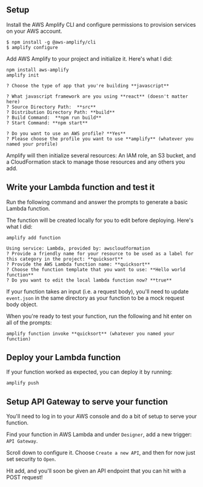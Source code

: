 ## Setup

Install the AWS Amplify CLI and configure permissions to provision services on your AWS account.

```
$ npm install -g @aws-amplify/cli
$ amplify configure
```

Add AWS Amplify to your project and initialize it. Here's what I did:

```
npm install aws-amplify
amplify init

? Choose the type of app that you're building **javascript**

? What javascript framework are you using **react** (doesn't matter here)
? Source Directory Path:  **src**
? Distribution Directory Path: **build**
? Build Command:  **npm run build**
? Start Command: **npm start**

? Do you want to use an AWS profile? **Yes**
? Please choose the profile you want to use **amplify** (whatever you named your profile)
```

Amplify will then initialize several resources: An IAM role, an S3 bucket, and a CloudFormation stack to manage those resources and any others you add.

## Write your Lambda function and test it

Run the following command and answer the prompts to generate a basic Lambda function.

The function will be created locally for you to edit before deploying. Here's what I did:

```
amplify add function

Using service: Lambda, provided by: awscloudformation
? Provide a friendly name for your resource to be used as a label for this category in the project: **quicksort**
? Provide the AWS Lambda function name: **quicksort**
? Choose the function template that you want to use: **Hello world function**
? Do you want to edit the local lambda function now? **true**
```

If your function takes an input (i.e. a request body), you'll need to update `event.json` in the same directory as your function to be a mock request body object.

When you're ready to test your function, run the following and hit enter on all of the prompts:

```
amplify function invoke **quicksort** (whatever you named your function)
```

## Deploy your Lambda function

If your function worked as expected, you can deploy it by running:

```
amplify push
```

## Setup API Gateway to serve your function

You'll need to log in to your AWS console and do a bit of setup to serve your function.

Find your function in AWS Lambda and under `Designer`, add a new trigger: `API Gateway`.

Scroll down to configure it. Choose `Create a new API`, and then for now just set security to `Open`.

Hit add, and you'll soon be given an API endpoint that you can hit with a POST request!
